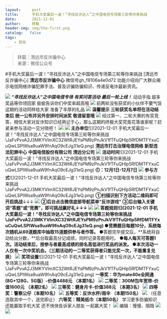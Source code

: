 ```yaml
---
layout:     post
title:      手机大奖最后一波！“寻找反诈达人”之中国电信专场第三轮等你来挑战
date:       2021-12-01
author:     转载
header-img: img/the-first.png
catalog:   false
tags:
    - 其他
---
```


<blockquote><p>转载：清远市反诈骗中心<br>
来源：微信公众号</p></blockquote>

#手机大奖最后一波！“寻找反诈达人”之中国电信专场第三轮等你来挑战
[清远市反诈骗中心]
**清远市反诈骗中心**
微信号gh_f8106a4e0d72
功能介绍向广大群众揭示电信网络诈骗犯罪手法、普及识骗防骗知识、传递反电诈最新资讯。

![]({{site.baseurl}}/postimg/3CxTSiafadcic5zyXUfbXLUClzlpaoknCpV4bErPg2kuuS97hoJJbNCtFOVZ9X0j5W26HDaregC5kibiaLGl8CPr9A.gif)
**_“寻找反诈达人”之中国电信专场_**
**_有奖问答活动_**
**_最后一轮上线！_**
动动手指
超多奖品等你领回家
偷偷告诉你们中奖率超高哦
![]({{site.baseurl}}/postimg/8nBC6ofrn0O6vjd37RE3AEUzyGD6RunuIq75ZjicWKAn8Y1TC4AuwOIl32aRktDc8JuyuSRm2eh3Ro5JvtZGVaA.gif)
前两轮没有获奖的小伙伴不要气馁
这期的活动同样给大家
准备了丰厚的礼品
![]({{site.baseurl}}/postimg/3CxTSiafadc95ZtznbmcINydibm79NNRb3ibloxIXQibVZUZRbLWIXib2kfOFVA3HBRfRniazVsUTSpqjm1jDzyUCyFg.gif)
**温馨提示**
**三轮获奖名单将在活动结束后**
**统一公布并另外安排时间派奖**
**敬请留意哦**
![]({{site.baseurl}}/postimg/JaFvPvvA2J1l9248vhzo8jicBPJaBT4ZZvqlXPF8rockoI0fkvClGaibs9yhsutSd0djZfstFIZaKKnHHbGEhVwg.png)
经过第一、二轮大赛的有奖竞答，相信大家对反诈知识已经熟记于心，那么这期的终极大奖究竟花落谁家呢？赶紧来参与活动一见分晓吧！
![]({{site.baseurl}}/postimg/3CxTSiafadcicnogl0hgTugfbkic1oNAcia56xmJfJj7UcI3Rqm1Wibv8cQ2TzANEPvSibr6PJ7pj64SicbRf2t2ibKADw.jpeg)
![]({{site.baseurl}}/postimg/JaFvPvvA2J3MKYVlmXC32WtRJEYsPM9zPnJkV1fTFuQHlp5RfDMTFYxuCuQwLSPIWsa9uaW9fnAqO9cEJg31eQ.png)
**主办单位**![](2021-12-01
手机大奖最后一波！“寻找反诈达人”之中国电信专场第三轮等你来挑战\\JaFvPvvA2J3MKYVlmXC32WtRJEYsPM9zPnJkV1fTFuQHlp5RfDMTFYxuCuQwLSPIWsa9uaW9fnAqO9cEJg31eQ.png)
**清远市打击治理电信网络**
**新型违法犯罪中心**
**中国电信股份有限公司**
**清远分公司**
![]({{site.baseurl}}/postimg/JaFvPvvA2J3MKYVlmXC32WtRJEYsPM9zPnJkV1fTFuQHlp5RfDMTFYxuCuQwLSPIWsa9uaW9fnAqO9cEJg31eQ.png)
**活动时间**![](2021-12-01
手机大奖最后一波！“寻找反诈达人”之中国电信专场第三轮等你来挑战\\JaFvPvvA2J3MKYVlmXC32WtRJEYsPM9zPnJkV1fTFuQHlp5RfDMTFYxuCuQwLSPIWsa9uaW9fnAqO9cEJg31eQ.png)
**🕗：12月1日-12月7日**
![]({{site.baseurl}}/postimg/JaFvPvvA2J3MKYVlmXC32WtRJEYsPM9zPnJkV1fTFuQHlp5RfDMTFYxuCuQwLSPIWsa9uaW9fnAqO9cEJg31eQ.png)
**参与方式**![](2021-12-01
手机大奖最后一波！“寻找反诈达人”之中国电信专场第三轮等你来挑战\\JaFvPvvA2J3MKYVlmXC32WtRJEYsPM9zPnJkV1fTFuQHlp5RfDMTFYxuCuQwLSPIWsa9uaW9fnAqO9cEJg31eQ.png)
**①扫描识别下方活动二维码即可开启挑战**↓↓↓
![]({{site.baseurl}}/postimg/3CxTSiafadc95ZtznbmcINydibm79NNRb3ia6PxmB61pfYgj3pCzhkVdBboHkemlcIfs1vzk339adoxAaVe1bGuKA.png)
**②后台点击微信底部导航菜单“反诈游戏”**
**③后台输入关键词“答题”或“竞赛”，**即可挑战赢好礼↓↓↓
![]({{site.baseurl}}/postimg/3CxTSiafadc9AjVJN7zd3B5uxF536oXibdCUI5Z69E4LK7SymX9Z6rLoJ9wQFtCfURI7ClicxudNBoDegS9Uiamiapw.jpeg)
![]({{site.baseurl}}/postimg/JaFvPvvA2J3MKYVlmXC32WtRJEYsPM9zPnJkV1fTFuQHlp5RfDMTFYxuCuQwLSPIWsa9uaW9fnAqO9cEJg31eQ.png)
**答题规则**![](2021-12-01
手机大奖最后一波！“寻找反诈达人”之中国电信专场第三轮等你来挑战\\JaFvPvvA2J3MKYVlmXC32WtRJEYsPM9zPnJkV1fTFuQHlp5RfDMTFYxuCuQwLSPIWsa9uaW9fnAqO9cEJg31eQ.png)
●竞赛题目每题10分，系统每次随机从69道题库中**抽取15道题供参与者作答。**
●答题完毕提交后，**系统将自动给出分数，**后台取最高分记成绩，同时记录答题用时。
●**每人每天可答题1次。**活动结束后，按参与者最高成绩的排名高低进行奖品的派发。
●本次活动一人**仅有一次中奖机会。（三期活动的一二等奖获得者只能兑奖一次，不能重复兑换）**
![]({{site.baseurl}}/postimg/JaFvPvvA2J3MKYVlmXC32WtRJEYsPM9zPnJkV1fTFuQHlp5RfDMTFYxuCuQwLSPIWsa9uaW9fnAqO9cEJg31eQ.png)
**奖项设置**![](2021-12-01
手机大奖最后一波！“寻找反诈达人”之中国电信专场第三轮等你来挑战\\JaFvPvvA2J3MKYVlmXC32WtRJEYsPM9zPnJkV1fTFuQHlp5RfDMTFYxuCuQwLSPIWsa9uaW9fnAqO9cEJg31eQ.png)
**一等奖：华为mate40e全网通**
**(8G+128G、5G版）-价值4488元**
**（本期1名）**
![]({{site.baseurl}}/postimg/3CxTSiafadcicnogl0hgTugfbkic1oNAcia58BoiaeNicrIzYdiaerELx6sKQHm3WbtjLUyksv4ggHickAx0ibDPgTHoftg.png)
**二等奖：300M包年宽带-价值1600元**
**（本期2名）**
![]({{site.baseurl}}/postimg/3CxTSiafadcicnogl0hgTugfbkic1oNAcia57Pnmicr7cF188R8IB2gEXD6SQFOUcUNkPVcRBBDOelxKhX3zxhlg0Cw.jpeg)
**三等奖：健身月卡-价值388元**
**（本期3名）**
![]({{site.baseurl}}/postimg/3CxTSiafadcicnogl0hgTugfbkic1oNAcia5fkkCtr6j4Vdu71rpaicKQ3GFsSKZy091AdOvdtdszcy1AYZljypl3bw.png)
**四等奖：警察公仔（本期10名）**
![]({{site.baseurl}}/postimg/3CxTSiafadcicnogl0hgTugfbkic1oNAcia5JoUzc5MhqNLFLXKhZYJ0ibobPLwEayoj0D1JDeS9MNluaiaDKnjYKFkQ.jpeg)
**五等奖：反诈水杯/雨伞**
**（本期150名）**
![]({{site.baseurl}}/postimg/3CxTSiafadcicRibibA6hB6PKeBowBhPp6GcbRew3nCHMiaY7tAibLjNUCD525gJLdNudu55X1iajbPrq2f56yuwnibmyw.jpeg)
（任意选取其中一个，送完即止）
**六等奖：精美纸巾（本期50名）**
学习更多防骗知识
还能赢取手机大奖
还不快快告诉家人朋友
一起赢大奖！
![]({{site.baseurl}}/postimg/3CxTSiafadc95ZtznbmcINydibm79NNRb3kJ9Vl9G7a4ytEuTyMtiat4s5H34uvvaNMn2ywkb4gE8bXkdUL4a6Ppw.gif)
编辑：慢慢、阻阻
![]({{site.baseurl}}/postimg/SUycX2yckdJ5YVVCpDYl0c5CbMTO3KgBTesbSxe5zKHlm2GQsTWAFTgswCXscN6Y9vuJHFcE77orSK7ClzYOdg.jpeg)
![]({{site.baseurl}}/postimg/3CxTSiafadcic5zyXUfbXLUClzlpaoknCpErldQhhamfG7KH1qHGrr3icT9iaAoE1B4noSO7EewO2k8fys5pMuaoog.gif)

